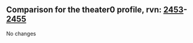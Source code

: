 ## Comparison for the theater0 profile, rvn: [2453](https://github.com/PRO100KatYT/FortniteProfileRevisions/tree/main/profiles/theater0/2453%20theater0.json)-[2455](https://github.com/PRO100KatYT/FortniteProfileRevisions/tree/main/profiles/theater0/2455%20theater0.json)

No changes
